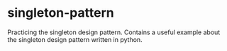 # singleton-pattern
Practicing the singleton design pattern. Contains a useful example about the singleton design pattern written in python.
